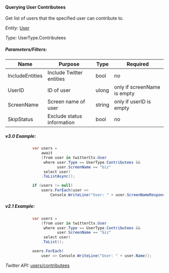 #### Querying User Contributees

Get list of users that the specified user can contribute to.

*Entity:* [User](../LINQ-to-Twitter-Entities/User-Entity.md)

*Type:* UserType.Contributees

##### Parameters/Filters:

| Name | Purpose | Type | Required |
|------|---------|------|----------|
| IncludeEntities | Include Twitter entities | bool | no |
| UserID | ID of user | ulong | only if screenName is empty |
| ScreenName | Screen name of user | string | only if userID is empty |
| SkipStatus | Exclude status information | bool | no |

##### v3.0 Example:

```c#
            var users =
                await
                (from user in twitterCtx.User
                 where user.Type == UserType.Contributees &&
                       user.ScreenName == "biz"
                 select user)
                .ToListAsync();

            if (users != null)
                users.ForEach(user => 
                    Console.WriteLine("User: " + user.ScreenNameResponse));
```

##### v2.1 Example:

```c#
            var users =
                (from user in twitterCtx.User
                 where user.Type == UserType.Contributees &&
                       user.ScreenName == "biz"
                 select user)
                .ToList();

            users.ForEach(
                user => Console.WriteLine("User: " + user.Name));
```

*Twitter API:* [users/contributees](https://developer.twitter.com/en/docs/api-reference-index)